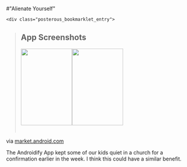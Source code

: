 #"Alienate Yourself"


    <div class="posterous_bookmarklet_entry">
<blockquote class="posterous_long_quote">
<div class="doc-overview-screenshots">
<h2>App Screenshots</h2>
<div class="doc-screenshot-section">
<div class="carousel-mini doc-screenshot-carousel-pages">
<div class="carousel-pages" style="height: 227px;">
<div class="carousel-pages-wrapper">
<div class="carousel-page"><img class="doc-screenshot-img" title="Paul" src="https://ssl.gstatic.com/android/market/com.paulthemovie.paul/ss-2-320-480-160-0-197f4b851e78c94e21e5a11c1d17aef5333f3ee8" height="207" alt="" width="138" /><img class="doc-screenshot-img" title="Paul" src="https://ssl.gstatic.com/android/market/com.paulthemovie.paul/ss-1-320-480-160-0-f21993afe340a7d5035a3d27282a45a2cb442a58" height="207" alt="" width="138" /></div>
</div>
</div>
</div>
</div>
</div>
</blockquote>
<div class="posterous_quote_citation">via <a href="https://market.android.com/details?id=com.paulthemovie.paul">market.android.com</a></div>
<p>The Androidify App kept some of our kids quiet in a church for a confirmation earlier in the week. I think this could have a similar benefit.</p>
</div>
  